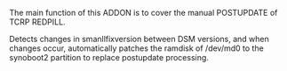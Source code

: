 The main function of this ADDON is to cover the manual POSTUPDATE of TCRP REDPILL. 

Detects changes in smanllfixversion between DSM versions, and when changes occur, 
automatically patches the ramdisk of /dev/md0 to the synoboot2 partition to replace postupdate processing.
